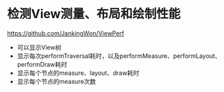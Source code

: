 # 检测View测量、布局和绘制性能
https://github.com/JankingWon/ViewPerf
- 可以显示View树
- 显示每次performTraversal耗时，以及performMeasure、performLayout、performDraw耗时
- 显示每个节点的measure、layout、draw耗时
- 显示每个节点的measure次数
